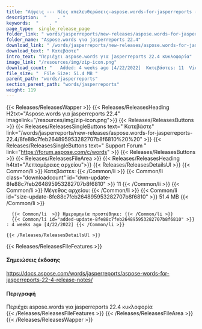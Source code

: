 ```yaml
---
title: "Λήψεις --- Νέες απελευθερώσεις-aspose.words-for-jasperreports -22.4." 
description:  "    . " 
keywords:  "    . " 
page_type:  single_release_page
folder_link: " words/jasperreports/new-releases/aspose.words-for-jasperreports-22.4/"
folder_name: "Aspose.words για jasperreports 22.4"
download_link: " /words/jasperreports/new-releases/aspose.words-for-jasperreports-22.4/8fe88c7feb264895953282707b8f6810"
download_text: " Κατεβάστε"
intro_text: "Περιέχει aspose.words για jasperreports 22.4 κυκλοφορία"
image_link: "/resources/img/zip-icon.png"
download_count: "   Added: 4 weeks ago [4/22/2022]  Κατεβάστεs: 11  Views: 30"
file_size: "  File Size: 51.4 MB "
parent_path: "words/jasperreports"
section_parent_path: "words/jasperreports"
weight: 119
---
```


{{< Releases/ReleasesWapper >}}
  {{< Releases/ReleasesHeading H2txt="Aspose.words για jasperreports 22.4" imagelink="/resources/img/zip-icon.png">}}
  {{< Releases/ReleasesButtons >}}
    {{< Releases/ReleasesSingleButtons text=" Κατεβάστε" link="/words/jasperreports/new-releases/aspose.words-for-jasperreports-22.4/8fe88c7feb264895953282707b8f6810%20%20" >}}
    {{< Releases/ReleasesSingleButtons text=" Support Forum " link="https://forum.aspose.com/c/words" >}}
  {{< Releases/ReleasesButtons >}}
  {{< Releases/ReleasesFileArea >}}
    {{< Releases/ReleasesHeading h4txt="Λεπτομέρειες αρχείου">}}
    {{< Releases/ReleasesDetailsUl >}}
            {{< Common/li  >}} Κατεβάστεs: {{< /Common/li >}} 
      {{< Common/li class="downloadcount" id="dwn-update-8fe88c7feb264895953282707b8f6810" >}} 11 {{< /Common/li >}} 
      {{< Common/li  >}} Μέγεθος αρχείου: {{< /Common/li >}} 
      {{< Common/li id="size-update-8fe88c7feb264895953282707b8f6810" >}} 51.4 MB {{< /Common/li >}} 


      {{< Common/li  >}} Ημερομηνία προστέθηκε: {{< /Common/li >}} 
      {{< Common/li id="added-update-8fe88c7feb264895953282707b8f6810" >}} : 4 weeks ago [4/22/2022] {{< /Common/li >}} 

    {{< /Releases/ReleasesDetailsUl >}}

  {{< Releases/ReleasesFileFeatures >}}
      <h4>Σημειώσεις έκδοσης</h4><div><a href="https://docs.aspose.com/words/jasperreports/aspose-words-for-jasperreports-22-4-release-notes/">https://docs.aspose.com/words/jasperreports/aspose-words-for-jasperreports-22-4-release-notes/</a></div><h4>Περιγραφή</h4><div class="HTMLDescription">Περιέχει aspose.words για jasperreports 22.4 κυκλοφορία</div>
  {{< /Releases/ReleasesFileFeatures >}}
 {{< /Releases/ReleasesFileArea >}}
{{< /Releases/ReleasesWapper >}}


